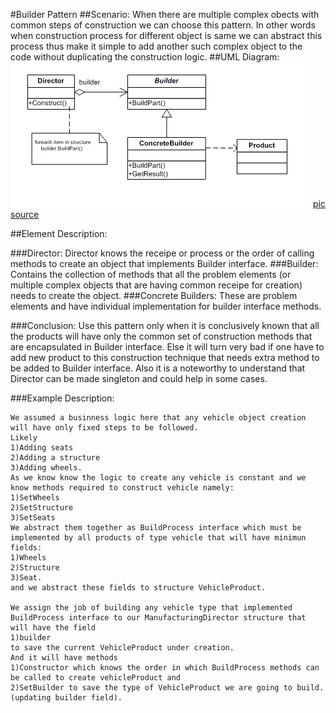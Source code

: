#Builder Pattern
##Scenario:
    When there are multiple complex obects with common steps of construction we can choose this pattern.
In other words when construction process for different object is same we can abstract this process thus make it simple to add another such complex object to the code without duplicating the construction logic.
##UML Diagram:
![Builder Design pattern](Builder-Pattern-UML.png)
[pic source](https://www.patrickschadler.com/builder-design-pattern/)

##Element Description:

###Director:
    Director knows the receipe or process or the order of calling methods to create an object that implements Builder interface.
###Builder:
    Contains the collection of methods that all the problem elements (or multiple complex objects that are having common receipe for creation) needs to create the object.
###Concrete Builders:
    These are problem elements and have individual implementation for builder interface methods.
    
###Conclusion:
    Use this pattern only when it is conclusively known that all the products will have only the common set of construction methods that are encapsulated in Builder interface.
    Else it will turn very bad if one have to add new product to this construction technique that needs extra method to be added to Builder interface.
    Also it is a noteworthy to understand that Director can be made singleton and could help in some cases.

###Example Description:

    We assumed a businness logic here that any vehicle object creation will have only fixed steps to be followed.
    Likely 
    1)Adding seats
    2)Adding a structure
    3)Adding wheels.
    As we know know the logic to create any vehicle is constant and we know methods required to construct vehicle namely:
    1)SetWheels
    2)SetStructure
    3)SetSeats
    We abstract them together as BuildProcess interface which must be implemented by all products of type vehicle that will have minimun fields:
    1)Wheels
    2)Structure
    3)Seat.
    and we abstract these fields to structure VehicleProduct.
    
    We assign the job of building any vehicle type that implemented BuildProcess interface to our ManufacturingDirector structure that will have the field 
    1)builder
    to save the current VehicleProduct under creation.
    And it will have methods
    1)Constructor which knows the order in which BuildProcess methods can be called to create vehicleProduct and
    2)SetBuilder to save the type of VehicleProduct we are going to build. (updating builder field).